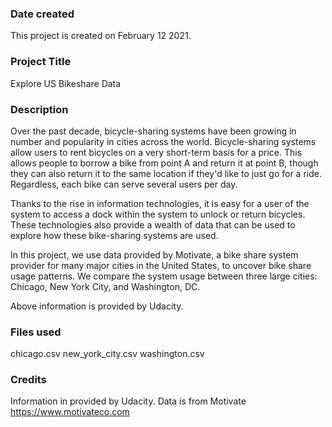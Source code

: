 ### Date created
This project is created on February 12 2021.

### Project Title
Explore US Bikeshare Data

### Description
Over the past decade, bicycle-sharing systems have been growing in number and popularity in cities across the world. Bicycle-sharing systems allow users to rent bicycles on a very short-term basis for a price. This allows people to borrow a bike from point A and return it at point B, though they can also return it to the same location if they'd like to just go for a ride. Regardless, each bike can serve several users per day.

Thanks to the rise in information technologies, it is easy for a user of the system to access a dock within the system to unlock or return bicycles. These technologies also provide a wealth of data that can be used to explore how these bike-sharing systems are used.

In this project, we use data provided by Motivate, a bike share system provider for many major cities in the United States, to uncover bike share usage patterns. We compare the system usage between three large cities: Chicago, New York City, and Washington, DC.

Above information is provided by Udacity.

### Files used
chicago.csv
new_york_city.csv
washington.csv

### Credits
Information in provided by Udacity.
Data is from Motivate https://www.motivateco.com

